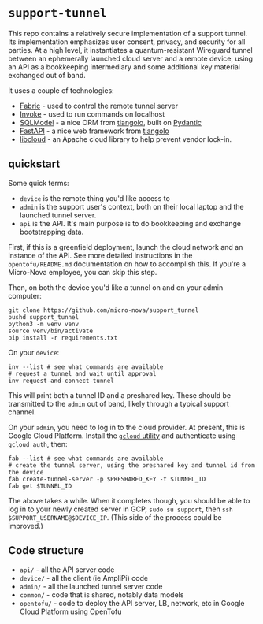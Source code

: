 # `support-tunnel`

This repo contains a relatively secure implementation of a support tunnel. Its implementation emphasizes user consent, privacy, and security for all parties. At a high level, it instantiates a quantum-resistant Wireguard tunnel between an ephemerally launched cloud server and a remote device, using an API as a bookkeeping intermediary and some additional key material exchanged out of band.

It uses a couple of technologies:
* [Fabric](https://www.fabfile.org/) - used to control the remote tunnel server
* [Invoke](https://www.pyinvoke.org/) - used to run commands on localhost
* [SQLModel](https://sqlmodel.tiangolo.com/) - a nice ORM from [tiangolo](https://github.com/tiangolo), built on [Pydantic](https://docs.pydantic.dev/latest/)
* [FastAPI](https://fastapi.tiangolo.com/) - a nice web framework from [tiangolo](https://github.com/tiangolo)
* [libcloud](https://libcloud.readthedocs.io/en/stable/) - an Apache cloud library to help prevent vendor lock-in.

## quickstart

Some quick terms:
* `device` is the remote thing you'd like access to
* `admin` is the support user's context, both on their local laptop and the launched tunnel server.
* `api` is the API. It's main purpose is to do bookkeeping and exchange bootstrapping data.

First, if this is a greenfield deployment, launch the cloud network and an instance of the API. See more detailed instructions in the `opentofu/README.md` documentation on how to accomplish this. If you're a Micro-Nova employee, you can skip this step.

Then, on both the device you'd like a tunnel on and on your admin computer:
```
git clone https://github.com/micro-nova/support_tunnel
pushd support_tunnel
python3 -m venv venv
source venv/bin/activate
pip install -r requirements.txt
```

On your `device`:
```
inv --list # see what commands are available
# request a tunnel and wait until approval
inv request-and-connect-tunnel
```
This will print both a tunnel ID and a preshared key. These should be transmitted to the `admin` out of band, likely through a typical support channel.

On your `admin`, you need to log in to the cloud provider. At present, this is Google Cloud Platform. Install the [`gcloud` utility](https://cloud.google.com/sdk/docs/install-sdk) and authenticate using `gcloud auth`, then:

```
fab --list # see what commands are available
# create the tunnel server, using the preshared key and tunnel id from the device
fab create-tunnel-server -p $PRESHARED_KEY -t $TUNNEL_ID
fab get $TUNNEL_ID
```

The above takes a while. When it completes though, you should be able to log in to your newly created server in GCP, `sudo su support`, then `ssh $SUPPORT_USERNAME@$DEVICE_IP`. (This side of the process could be improved.)

## Code structure
* `api/` - all the API server code
* `device/` - all the client (ie AmpliPi) code
* `admin/` - all the launched tunnel server code
* `common/` - code that is shared, notably data models
* `opentofu/` - code to deploy the API server, LB, network, etc in Google Cloud Platform using OpenTofu


